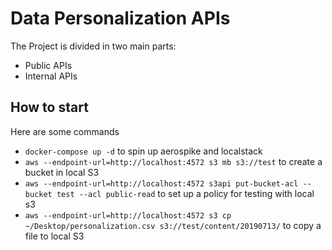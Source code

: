 # Data Personalization APIs

The Project is divided in two main parts:

- Public APIs
- Internal APIs

## How to start

Here are some commands

- `docker-compose up -d` to spin up aerospike and localstack
- `aws --endpoint-url=http://localhost:4572 s3 mb s3://test` to create a bucket in local S3
- `aws --endpoint-url=http://localhost:4572 s3api put-bucket-acl --bucket test --acl public-read` to set up a policy for testing with local s3
- `aws --endpoint-url=http://localhost:4572 s3 cp ~/Desktop/personalization.csv s3://test/content/20190713/` to copy a file to local S3
